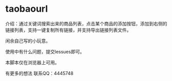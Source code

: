 # taobaourl

介绍：通过关键词搜索出来的商品列表，点击某个商品的添加按钮，添加到右侧的链接列表，支持一键复制所有链接，并支持导出链接列表文件。

闲余自己写的小玩意。

使用中有什么问题，提交lessues即可。

本脚本仅在浏览器上可用。

有更多的想法
联系QQ：4445748
